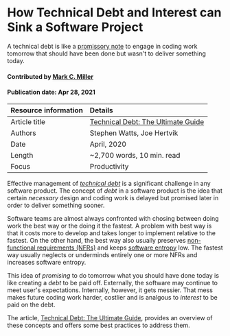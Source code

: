# How Technical Debt and Interest can Sink a Software Project
<!--deck text start-->
A technical debt is like a [promissory note](https://en.wikipedia.org/wiki/Promissory_note) to engage in coding work tomorrow that should have been done but wasn't to deliver something today.
<!--deck text end-->

#### Contributed by [Mark C. Miller](https://github.com/markcmiller86 "Mark C. Miller GitHub Profile")
#### Publication date: Apr 28, 2021

Resource information | Details
:--- | :--- 
Article title  | [Technical Debt: The Ultimate Guide](https://www.bmc.com/blogs/technical-debt-explained-the-complete-guide-to-understanding-and-dealing-with-technical-debt)
Authors | Stephen Watts, Joe Hertvik
Date | April, 2020
Length | ~2,700 words, 10 min. read
Focus | Productivity

Effective management of [*technical debt*](https://en.wikipedia.org/wiki/Technical_debt) is a significant challenge in any software product.
The concept of *debt* in a software product is the idea that certain *necessary* design and coding work is delayed but promised later in order to deliver something sooner.

Software teams are almost always confronted with chosing between doing work the best way or the doing it the fastest.
A problem with best way is that it costs more to develop and takes longer to implement relative to the fastest.
On the other hand, the best way also usually preserves [non-functional requirements (NFRs)](https://en.wikipedia.org/wiki/List_of_system_quality_attributes) and keeps [software entropy](https://en.wikipedia.org/wiki/Software_entropy) low.
The fastest way usually neglects or underminds entirely one or more NFRs and increases software entropy.

This idea of *promising* to do tomorrow what you should have done today is like creating a *debt* to be paid off.
Externally, the software may continue to meet user's expectations.
Internally, however, it gets messier.
That mess makes future coding work harder, costlier and is analgous to *interest* to be paid on the debt.

The article, [Technical Debt: The Ultimate Guide](https://www.bmc.com/blogs/technical-debt-explained-the-complete-guide-to-understanding-and-dealing-with-technical-debt), provides an overview of these concepts and offers some best practices to address them.

<!---
Publish: preview
Pinned: no
Categories: Planning, Development
Topics: technical debt
RSS update: 2021-04-28
--->
